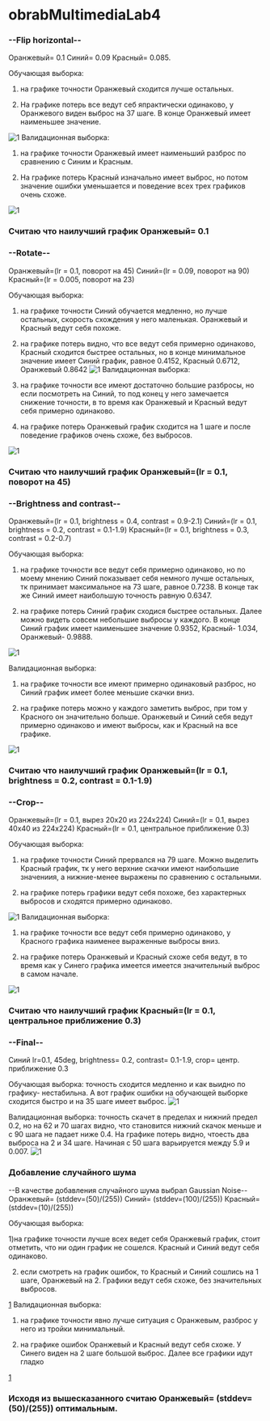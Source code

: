 # obrabMultimediaLab4
### --Flip horizontal--
Оранжевый= 0.1
Синий= 0.09
Красный= 0.085.


Обучающая выборка: 

1) на графике точности Оранжевый сходится лучше остальных. 

2) На графике потерь все ведут себ япрактически одинаково, у Оранжевого виден выброс на 37 шаге.
В конце Оранжевый имеет наименьшее значение.

![1](https://github.com/IGRICHINSKYBSU/obrabMultimediaLab4/raw/master/1.jpg) 
Валидационная выборка: 

1) на графике точности Оранжевый имеет наименьший разброс по сравнению с Синим и Красным. 

2) На графике потерь Красный изначально имеет выброс, но потом значение ошибки уменьшается и поведение всех трех графиков очень схоже.

![1](https://github.com/IGRICHINSKYBSU/obrabMultimediaLab4/raw/master/2.jpg)
### Считаю что наилучший график Оранжевый= 0.1

### --Rotate--
Оранжевый=(lr = 0.1, поворот на 45)
Синий=(lr = 0.09, поворот на 90)
Красный=(lr = 0.005, поворот на 23)


Обучающая выборка: 

1) на графике точности Синий обучается медленно, но лучше остальных, скорость схождения у него маленькая. Оранжевый и Красный ведут себя похоже. 

2) на графике потерь видно, что все ведут себя примерно одинаково, Красный сходится быстрее остальных, но в конце минимальное значение имеет Синий график, равное 0.4152, Красный 0.6712, Оранжевый 0.8642
![1](https://github.com/IGRICHINSKYBSU/obrabMultimediaLab4/raw/master/3.jpg)
Валидационная выборка: 

1) на графике точности все имеют достаточно большие разбросы, но если посмотреть на Синий, то под конец у него замечается снижение точности, в то время как Оранжевый и Красный ведут себя примерно одинаково. 

2) на графике потерь Оранжевый график сходится на 1 шаге и после поведение графиков очень схоже, без выбросов.

![1](https://github.com/IGRICHINSKYBSU/obrabMultimediaLab4/raw/master/4.jpg)
### Считаю что наилучший график Оранжевый=(lr = 0.1, поворот на 45)

### --Brightness and contrast--
Оранжевый=(lr = 0.1, brightness = 0.4, contrast = 0.9-2.1)
Синий=(lr = 0.1, brightness = 0.2, contrast = 0.1-1.9)
Красный=(lr = 0.1, brightness = 0.3, contrast = 0.2-0.7)


Обучающая выборка: 

1) на графике точности все ведут себя примерно одинаково, но по моему мнению Синий показывает себя немного лучше остальных, тк принимает максимальное на 73 шаге, равное 0.7238. В конце так же Синий имеет наибольшую точность равную 0.6347.

2) на графике потерь Синий график сходися быстрее остальных. Далее можно видеть совсем небольшие выбросы у каждого. В конце Синий график имеет наименьшее значение 0.9352, Красный- 1.034, Оранжевый- 0.9888.

![1](https://github.com/IGRICHINSKYBSU/obrabMultimediaLab4/raw/master/5.jpg)

Валидационная выборка: 

1) на графике точности все имеют примерно одинаковый разброс, но Синий график имеет более меньшие скачки вниз. 

2) на графике потерь можно у каждого заметить выброс, при том у Красного он значительно больше. Оранжевый и Синий себя ведут примерно одинаково и имеют выбросы, как и Красный на все графике. 

![1](https://github.com/IGRICHINSKYBSU/obrabMultimediaLab4/raw/master/6.jpg)
### Считаю что наилучший график Оранжевый=(lr = 0.1, brightness = 0.2, contrast = 0.1-1.9)


### --Crop--
Оранжевый=(lr = 0.1, вырез 20х20 из 224х224)
Синий=(lr = 0.1, вырез 40х40 из 224х224)
Красный=(lr = 0.1, центральное приближение 0.3)

Обучающая выборка:

1) на графике точности Синий прервался на 79 шаге. Можно выделить Красный график, тк у него верхние скачки имеют наибольшие значениия, а нижние-менее выражены по сравнению с остальными. 

2) на графике потерь графики ведут себя похоже, без характерных выбросов и сходятся примерно одинаково.

![1](https://github.com/IGRICHINSKYBSU/obrabMultimediaLab4/raw/master/7.jpg)
Валидационная выборка: 

1) на графике точности все ведут себя примерно одинаково, у Красного графика наименее выраженные выбросы вниз. 

2) на графике потерь Оранжевый и Красный схоже себя ведут, в то время как у Синего графика имеется имеется значительный выброс в самом начале.

![1](https://github.com/IGRICHINSKYBSU/obrabMultimediaLab4/raw/master/8.jpg)
### Считаю что наилучший график Красный=(lr = 0.1, центральное приближение 0.3)

### --Final--
Синий lr=0.1, 45deg, brightness= 0.2, contrast= 0.1-1.9, crop= центр. приближение 0.3

Обучающая выборка: точность сходится медленно и как выидно по графику- нестабильна. А вот график ошибки на обучающей выборке сходится быстро и на 35 шаге имеет выброс.
![1](https://github.com/IGRICHINSKYBSU/obrabMultimediaLab4/raw/master/9.jpg)

Валидационная выборка: точность скачет в пределах и нижний предел 0.2, но на 62 и 70 шагах видно, что становится нижний скачок меньше и с 90 шага не падает ниже 0.4. На графике потерь видно, чтоесть два выброса на 2 и 34 шаге. Начиная с 50 шага варьируется между 5.9 и 0.007.
![1](https://github.com/IGRICHINSKYBSU/obrabMultimediaLab4/raw/master/10.jpg)

### Добавление случайного шума
--В качестве добавления случайного шума выбрал Gaussian Noise--
Оранжевый= (stddev=(50)/(255))
Синий= (stddev=(100)/(255))
Красный= (stddev=(10)/(255))

Обучающая выборка: 

1)на графике точности лучше всех ведет себя Оранжевый график, стоит отметить, что ни один график не сошелся. Красный и Синий ведут себя одинаково. 

2) если смотреть на график ошибок, то Красный и Синий сошлись на 1 шаге, Оранжевый на 2. Графики ведут себя схоже, без значительных выбросов.

[1](https://github.com/IGRICHINSKYBSU/obrabMultimediaLab4/raw/master/dop1.jpg)
Валидационная выборка:

1) на графике точности явно лучше ситуация с Оранжевым, разброс у него из тройки минимальный.

2) на графике ошибок Оранжевый и Красный ведут себя схоже. У Синего виден на 2 шаге большой выброс. Далее все графики идут гладко

[1](https://github.com/IGRICHINSKYBSU/obrabMultimediaLab4/raw/master/dop2.jpg)
### Исходя из вышесказанного считаю Оранжевый= (stddev=(50)/(255)) оптимальным.
